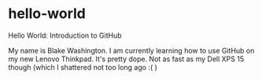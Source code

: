 # hello-world
Hello World: Introduction to GitHub

My name is Blake Washington. I am currently learning how to use GitHub on my new Lenovo Thinkpad.  It's pretty dope. Not as fast as my Dell XPS 15 though (which I shattered not too long ago :( )

